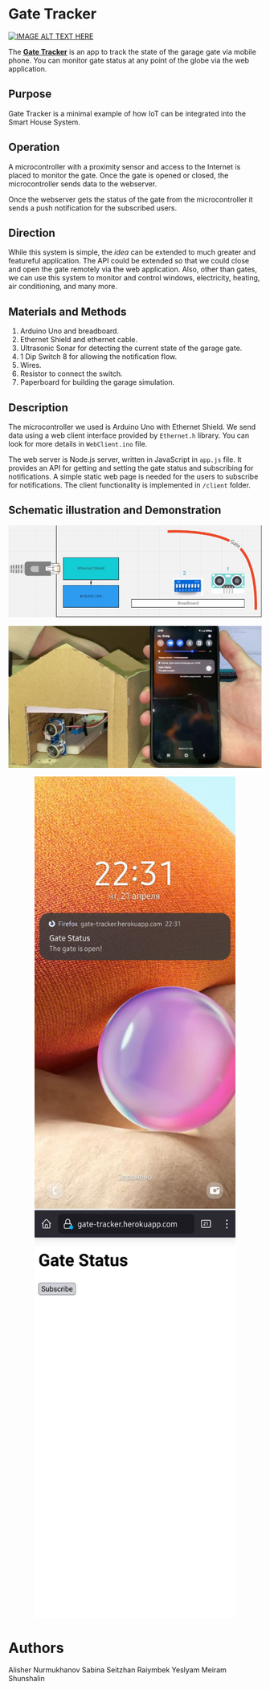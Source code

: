 # Gate Tracker
[![IMAGE ALT TEXT HERE](https://img.youtube.com/vi/8--knM734hU/0.jpg)](https://www.youtube.com/watch?v=8--knM734hU)

The **[Gate Tracker](https://gate-tracker.herokuapp.com/)** is an app to track the state of the garage gate via mobile phone.
You can monitor gate status at any point of the globe via the web application.

## Purpose

Gate Tracker is a minimal example of how IoT can be integrated into the Smart House System.

## Operation

A microcontroller with a proximity sensor and access to the Internet is placed 
to monitor the gate. Once the gate is opened or closed, the microcontroller sends data to 
the webserver.

Once the webserver gets the status of the gate from the microcontroller it sends a push notification
for the subscribed users.

## Direction

While this system is simple, the _idea_ can be extended to much greater and featureful 
application. 
The API could be extended so that we could close and open the gate remotely via the web application.
Also, other than gates, we can use this system to monitor and control windows, electricity, heating,
air conditioning, and many more.

## Materials and Methods
1.	Arduino Uno and breadboard. 
2.	Ethernet Shield and ethernet cable.
3.	Ultrasonic Sonar for detecting the current state of the garage gate.
4.	1 Dip Switch 8 for allowing the notification flow.
5.	Wires.
6.	Resistor to connect the switch.
7.	Paperboard for building the garage simulation.

## Description

The microcontroller we used is Arduino Uno with Ethernet Shield. We send data using a web client interface
provided by `Ethernet.h` library. You can look for more details in `WebClient.ino` file. 

The web server is Node.js server, written in JavaScript in `app.js` file. It provides an API for getting and setting the
gate status and subscribing for notifications. A simple static web page is needed for the users to subscribe 
for notifications. The client functionality is implemented in `/client` folder.

## Schematic illustration and Demonstration
<p align="center">
  <img src="/img/schematic.jpg" width="900"/>
</p>

<p align="center" >
  <img src="/img/demonstration.jpg" width="900"/>
</p>
<p align="center">
  <img src="/img/notification.jpg" width="400"/>
  <img src="/img/client.jpg" width="400"/>
</p>

# Authors
Alisher Nurmukhanov
Sabina Seitzhan
Raiymbek Yeslyam
Meiram Shunshalin


